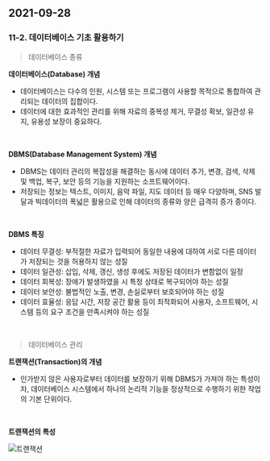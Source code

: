 ## 2021-09-28

### 11-2. 데이터베이스 기초 활용하기

> 데이터베이스 종류

**데이터베이스(Database) 개념**

* 데이터베이스는 다수의 인원, 시스템 또는 프로그램이 사용할 목적으로 통합하여 관리되는 데이터의 집합이다.
* 데이터에 대한 효과적인 관리를 위해 자료의 중복성 제거, 무결성 확보, 일관성 유지, 유용성 보장이 중요하다.

<br>

**DBMS(Database Management System) 개념**

* DBMS는 데이터 관리의 복잡성을 해결하는 동시에 데이터 추가, 변경, 검색, 삭제 및 백업, 복구, 보안 등의 기능을 지원하는 소프트웨어이다.
* 저장되는 정보는 텍스트, 이미지, 음악 파일, 지도 데이터 등 매우 다양하며, SNS 발달과 빅데이터의 폭넓은 활용으로 인해 데이터의 종류와 양은 급격히 증가 중이다.

<br>

**DBMS 특징**

* 데이터 무결성: 부적절한 자료가 입력되어 동일한 내용에 대하여 서로 다른 데이터가 저장되는 것을 허용하지 않는 성질
* 데이터 일관성: 삽입, 삭제, 갱신, 생성 후에도 저장된 데이터가 변함없이 일정
* 데이터 회복성: 장애가 발생하였을 시 특정 상태로 복구되어야 하는 성질
* 데이터 보안성: 불법적인 노출, 변경, 손실로부터 보호되어야 하는 성질
* 데이터 효율성: 응답 시간, 저장 공간 활용 등이 최적화되어 사용자, 소프트웨어, 시스템 등의 요구 조건을 만족시켜야 하는 성질

<br>

> 데이터베이스 관리

**트랜잭션(Transaction)의 개념**

* 인가받지 않은 사용자로부터 데이터를 보장하기 위해 DBMS가 가져야 하는 특성이자, 데이터베이스 시스템에서 하나의 논리적 기능을 정상적으로 수행하기 위한 작업의 기본 단위이다.

<br>

**트랜잭션의 특성**

![트랜잭션](https://user-images.githubusercontent.com/68210266/135029873-c9efece3-cb79-4a1a-95f4-f0ff21502a71.PNG)